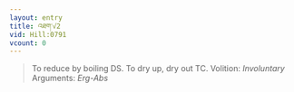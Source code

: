 ```yaml
---
layout: entry
title: འཐག་√2
vid: Hill:0791
vcount: 0
---
```

> To reduce by boiling DS\. To dry up, dry out TC\.
> Volition: _Involuntary_
> Arguments: _Erg-Abs_


